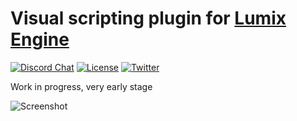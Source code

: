 # Visual scripting plugin for [Lumix Engine](https://github.com/nem0/LumixEngine)


[![Discord Chat](https://img.shields.io/discord/480318777943392266.svg)](https://discord.gg/RgFybs6) 
[![License](http://img.shields.io/:license-mit-blue.svg)](http://doge.mit-license.org)
[![Twitter](https://img.shields.io/twitter/url/http/shields.io.svg?style=social)](https://twitter.com/mikulasflorek)

Work in progress, very early stage

![Screenshot](https://user-images.githubusercontent.com/153526/204159230-75e10b12-c2e5-4339-a592-1630bfe789b6.png)
